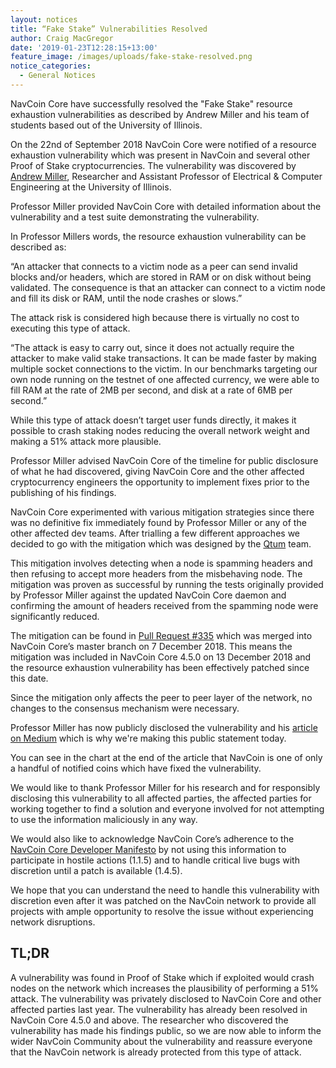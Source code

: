 ```yaml
---
layout: notices
title: “Fake Stake” Vulnerabilities Resolved
author: Craig MacGregor
date: '2019-01-23T12:28:15+13:00'
feature_image: /images/uploads/fake-stake-resolved.png
notice_categories:
  - General Notices
---
```

NavCoin Core have successfully resolved the "Fake Stake" resource exhaustion vulnerabilities as described by Andrew Miller and his team of students based out of the University of Illinois.
<!--more-->

On the 22nd of September 2018 NavCoin Core were notified of a resource exhaustion vulnerability which was present in NavCoin and several other Proof of Stake cryptocurrencies. The vulnerability was discovered by [Andrew Miller](https://ece.illinois.edu/directory/profile/soc1024), Researcher and Assistant Professor of Electrical & Computer Engineering at the University of Illinois.

Professor Miller provided NavCoin Core with detailed information about the vulnerability and a test suite demonstrating the vulnerability.

In Professor Millers words, the resource exhaustion vulnerability can be described as:

“An attacker that connects to a victim node as a peer can send invalid blocks and/or headers, which are stored in RAM or on disk without being validated. The consequence is that an attacker can connect to a victim node and fill its disk or RAM, until the node crashes or slows.”

The attack risk is considered high because there is virtually no cost to executing this type of attack.

“The attack is easy to carry out, since it does not actually require the attacker to make valid stake transactions. It can be made faster by making multiple socket connections to the victim. In our benchmarks targeting our own node running on the testnet of one affected currency, we were able to fill RAM at the rate of 2MB per second, and disk at a rate of 6MB per second.”

While this type of attack doesn’t target user funds directly, it makes it possible to crash staking nodes reducing the overall network weight and making a 51% attack more plausible.

Professor Miller advised NavCoin Core of the timeline for public disclosure of what he had discovered, giving NavCoin Core and the other affected cryptocurrency engineers the opportunity to implement fixes prior to the publishing of his findings.

NavCoin Core experimented with various mitigation strategies since there was no definitive fix immediately found by Professor Miller or any of the other affected dev teams. After trialling a few different approaches we decided to go with the mitigation which was designed by the [Qtum](https://qtum.org) team.

This mitigation involves detecting when a node is spamming headers and then refusing to accept more headers from the misbehaving node. The mitigation was proven as successful by running the tests originally provided by Professor Miller against the updated NavCoin Core daemon and confirming the amount of headers received from the spamming node were significantly reduced.

The mitigation can be found in [Pull Request #335](https://github.com/NAVCoin/navcoin-core/pull/335) which was merged into NavCoin Core’s master branch on 7 December 2018. This means the mitigation was included in NavCoin Core 4.5.0 on 13 December 2018 and the resource exhaustion vulnerability has been effectively patched since this date.

Since the mitigation only affects the peer to peer layer of the network, no changes to the consensus mechanism were necessary.

Professor Miller has now publicly disclosed the vulnerability and his [article on Medium](https://medium.com/@dsl_uiuc/fake-stake-attacks-on-chain-based-proof-of-stake-cryptocurrencies-b8b05723f806) which is why we're making this public statement today.

You can see in the chart at the end of the article that NavCoin is one of only a handful of notified coins which have fixed the vulnerability.

We would like to thank Professor Miller for his research and for responsibly disclosing this vulnerability to all affected parties, the affected parties for working together to find a solution and everyone involved for not attempting to use the information maliciously in any way.

We would also like to acknowledge NavCoin Core’s adherence to the [NavCoin Core Developer Manifesto](https://navcoin.org/en/governance/#read-manifestos) by not using this information to participate in hostile actions (1.1.5) and to handle critical live bugs with discretion until a patch is available (1.4.5).

We hope that you can understand the need to handle this vulnerability with discretion even after it was patched on the NavCoin network to provide all projects with ample opportunity to resolve the issue without experiencing network disruptions.

## TL;DR

A vulnerability was found in Proof of Stake which if exploited would crash nodes on the network which increases the plausibility of performing a 51% attack. The vulnerability was privately disclosed to NavCoin Core and other affected parties last year. The vulnerability has already been resolved in NavCoin Core 4.5.0 and above. The researcher who discovered the vulnerability has made his findings public, so we are now able to inform the wider NavCoin Community about the vulnerability and reassure everyone that the NavCoin network is already protected from this type of attack.
